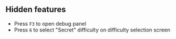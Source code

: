 ## Hidden features

- Press `F3` to open debug panel
- Press `6` to select "Secret" difficulty on difficulty selection screen
